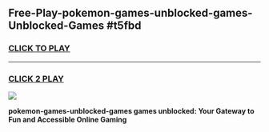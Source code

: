 
## Free-Play-pokemon-games-unblocked-games-Unblocked-Games #t5fbd
<h3>
<a href="https://news.freeplayer.one?title=pokemon-games-unblocked-games&ref=8M">CLICK TO PLAY</a></h3>
<hr>

<h3>
<a href="https://news.freeplayer.one?title=pokemon-games-unblocked-games&ref=8M">CLICK 2 PLAY</a>
  
</h3>

<a href="https://news.freeplayer.one?title=pokemon-games-unblocked-games&ref=8M"><img src="https://clearcache.store/games.png"></a>


**pokemon-games-unblocked-games games unblocked: Your Gateway to Fun and Accessible Online Gaming**
